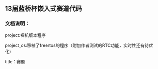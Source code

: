## 13届蓝桥杯嵌入式赛道代码

### 文档说明：

project:裸机版本程序

project_os:移植了freertos的程序（附加作者测试的RTC功能，实时性还有待优化)

title：赛题